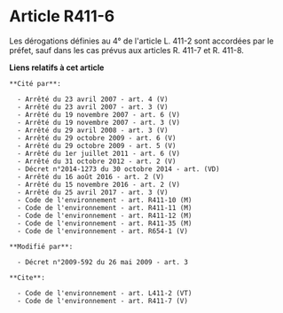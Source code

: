 # Article R411-6

Les dérogations définies au 4° de l'article L. 411-2 sont accordées par le préfet, sauf dans les cas prévus aux articles R.
411-7 et R. 411-8.

**Liens relatifs à cet article**

	**Cité par**:

	  - Arrêté du 23 avril 2007 - art. 4 (V)
	  - Arrêté du 23 avril 2007 - art. 3 (V)
	  - Arrêté du 19 novembre 2007 - art. 6 (V)
	  - Arrêté du 19 novembre 2007 - art. 3 (V)
	  - Arrêté du 29 avril 2008 - art. 3 (V)
	  - Arrêté du 29 octobre 2009 - art. 6 (V)
	  - Arrêté du 29 octobre 2009 - art. 5 (V)
	  - Arrêté du 1er juillet 2011 - art. 6 (V)
	  - Arrêté du 31 octobre 2012 - art. 2 (V)
	  - Décret n°2014-1273 du 30 octobre 2014 - art. (VD)
	  - Arrêté du 16 août 2016 - art. 2 (V)
	  - Arrêté du 15 novembre 2016 - art. 2 (V)
	  - Arrêté du 25 avril 2017 - art. 3 (V)
	  - Code de l'environnement - art. R411-10 (M)
	  - Code de l'environnement - art. R411-11 (M)
	  - Code de l'environnement - art. R411-12 (M)
	  - Code de l'environnement - art. R411-35 (M)
	  - Code de l'environnement - art. R654-1 (V)

	**Modifié par**:

	  - Décret n°2009-592 du 26 mai 2009 - art. 3

	**Cite**:

	  - Code de l'environnement - art. L411-2 (VT)
	  - Code de l'environnement - art. R411-7 (V)

